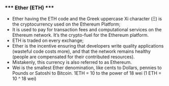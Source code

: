 ### *** Ether (ETH) ***
- Ether having the ETH code and the Greek uppercase Xi character (Ξ) is the cryptocurrency used on the Ethereum Platform;
- It is used to pay for transaction fees and computational services on the Ethereum network. It’s the crypto-fuel for the Ethereum platform.
- ETH is traded on every exchange;
- Ether is the incentive ensuring that developers write quality applications (wasteful code costs more), and that the network remains healthy (people are compensated for their contributed resources).
- Mistakenly, this currency is also referred to as Ethereum.
- Wei is the smallest Ether denomination, like cents to Dollars, pennies to Pounds or Satoshi to Bitcoin. 1ETH = 10 to the power of 18 wei (1 ETH = 10 ^ 18 wei)